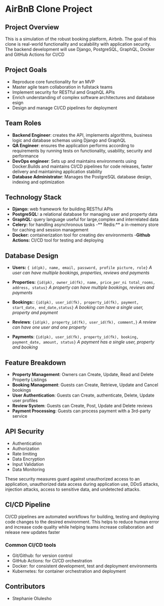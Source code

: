 # AirBnB Clone Project
## Project Overview
This is a simulation of the robust booking platform, Airbnb. The goal of this clone is real-world functionality and scalability with application security. The backend development will use Django, PostgreSQL, GraphQL, Docker and GitHub Actions for CI/CD 

## Project Goals
- Reproduce core functionality for an MVP
- Master agile team  collaboration in fullstack teams
- Implement security for RESTful amd GraphQL APIs
- Enrich understanding of complex software architectures and database esign
- Design and manage CI/CD pipelines for deployment

## Team Roles
- **Backend Engineer**: creates the API, implements algorithms, business logic and database schemas  using Django and GraphQL
- **QA Engineer**: ensures the application performs according to requirements by running tests on functionality, usability, security and performance
- **DevOps engineer**: Sets up and maintains environments using Docker.Builds and maintains CI/CD pipelines for code releases, faster delivery and maintaining application stability
- **Database Administrator**:  Manages the PostgreSQL database design, indexing and optimization



## Technology Stack
- **Django:** web framework for building RESTful APIs
- **PostgreSQL:** a relational database for managing user and property data
- **GraphQL:** query language useful for large,complex and interrelated data
- **Celery:** for handling asynchronous tasks
-** Redis:** a in-memory store for caching and session management
- **Docker:** containerization tool for creating dev environments
-**Github Actions:** CI/CD tool for testing and deploying

## Database Design
- **Users:** ``{ id(pk), name, email, password, profile picture, role}`` 
    *A user can have multiple bookings, properties, reviews and payments*

- **Properties:** ``{id(pk), owner_id(fk), name, price_per_ni total_rooms, address, status}`` 
    *A property can have multiple bookings, reviews and payments*

- **Bookings:**: ``{id(pk), user_id(fk), property_id(fk), payment, start_date, end_date,status}``
    *A booking can have a single user, property and payment*

- **Reviews**: ``{id(pk), property_id(fk), user_id(fk), comment,}`` 
    *A review can have one user and one property*

- **Payments**: ``{id(pk), user_id(fk), property_id(fk), booking, payment_date, amount, status}`` 
    *A payment has a single user, property and booking*

## Feature Breakdown
- **Property Management**: Owners can Create, Update, Read and Delete Property Listings
- **Booking Management**: Guests can Create, Retrieve, Update and Cancel bookings
- **User Authentication**: Guests can Create, authenticate, Delete, Update user profiles
- **Review System**: Guests can Create, Post, Update and Delete reviews
- **Payment Processing**: Guests can process payment with a 3rd-party service

## API Security
- Authentication
- Authorization
- Rate limiting
- Data Encryption
- Input Validation
- Data Monitoring

These security measures  guard against unauthorized access to an application,  unauthorized data access during application use, DDoS attacks, injection attacks, access to sensitive data, and  undetected attacks.

## CI/CD Pipeline
CI/CD pipelines are automated workflows for building, testing and deploying code changes to the desired environment. This helps to reduce human error and increase code quality while helping teams increase collaboration and release new updates faster

### Common CI/CD tools
- Git/Github: for version control
- GitHub Actions: for CI/CD orchestration
- Docker: for consistent development, test and deployment environments
- Kubernetes: for container orchestration and deployment

## Contributors
- Stephanie Olulesho 